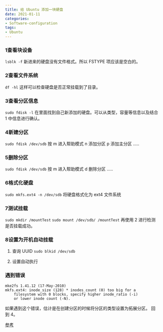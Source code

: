 ```yaml
---
title: 给 Ubuntu 添加一块硬盘
date: 2021-01-11
categories:
- Software-configuration
tags:
- Ubuntu
---
```




### 1查看块设备

`lsblk -f` 
新进来的硬盘没有文件格式。所以 FSTYPE 项应该是空白的。

### 2查看文件系统

`df -hl`
这样可以检查硬盘是否正常挂载到了目录。


### 3查看分区信息

`sudo fdisk -l`
在里面找到自己新添加的硬盘。可以从类型，容量等信息以及结合 1 中信息进行确认。

### 4新建分区

`sudo fdisk /dev/sdb`
按 m 进入帮助模式
n 添加分区
p 添加主分区 
.....

### 5删除分区

`sudo fdisk /dev/sdb`
按 m 进入帮助模式
d 删除分区
.....

### 6格式化硬盘

`sudo mkfs.ext4 -n /dev/sdb`
将硬盘格式化为 ext4 文件系统

### 7测试挂载

`sudo mkdir /mountTest`
`sudo mount /dev/sdb/ /mountTest`
再使用 2 进行检测是否挂载成功。

### 8设置为开机自动挂载

1. 查询 UUID 
`sudo blkid /dev/sdb`

2. 设置自动执行



### 遇到错误

```
mke2fs 1.41.12 (17-May-2010)  
mkfs.ext4: inode_size (128) * inodes_count (0) too big for a  
    filesystem with 0 blocks, specify higher inode_ratio (-i)  
    or lower inode count (-N).  
```

如果遇到这个错误，估计是在创建分区的时候将分区的类型设置为拓展分区。 回到 4。







[参考](https://blog.csdn.net/u010953609/article/details/104036767)